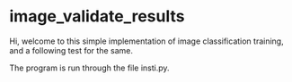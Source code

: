 # image_validate_results

Hi, welcome to this simple implementation of image classification training, and a following test for the same. 

The program is run through the file insti.py.
